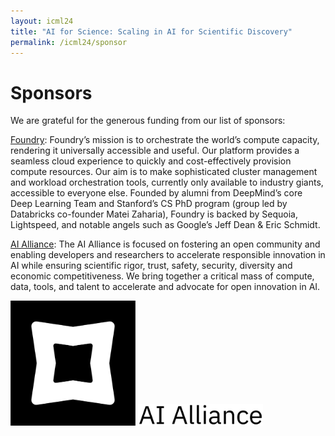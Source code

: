 ```yaml
---
layout: icml24
title: "AI for Science: Scaling in AI for Scientific Discovery"
permalink: /icml24/sponsor
---
```


# Sponsors

We are grateful for the generous funding from our list of sponsors:

[Foundry](https://www.mlfoundry.com/): Foundry’s mission is to orchestrate the world’s compute capacity, rendering it universally accessible and useful. Our platform provides a seamless cloud experience to quickly and cost-effectively provision compute resources. Our aim is to make sophisticated cluster management and workload orchestration tools, currently only available to industry giants, accessible to everyone else. Founded by alumni from DeepMind’s core Deep Learning Team and Stanford’s CS PhD program (group led by Databricks co-founder Matei Zaharia), Foundry is backed by Sequoia, Lightspeed, and notable angels such as Google’s Jeff Dean & Eric Schmidt. 

[AI Alliance](https://thealliance.ai/): The AI Alliance is focused on fostering an open community and enabling developers and researchers to accelerate responsible innovation in AI while ensuring scientific rigor, trust, safety, security, diversity and economic competitiveness. We bring together a critical mass of compute, data, tools, and talent to accelerate and advocate for open innovation in AI.

<!-- ![foundry](./assets/images/foundry.png) -->

<img src="./assets/images/foundry.png" width="200"/>

<img src="./assets/images/AI_Alliance_Wordmark_pos.png" width="200"/>

<!-- ![aialliance](./assets/images/AI_Alliance_Wordmark_pos.png) -->
